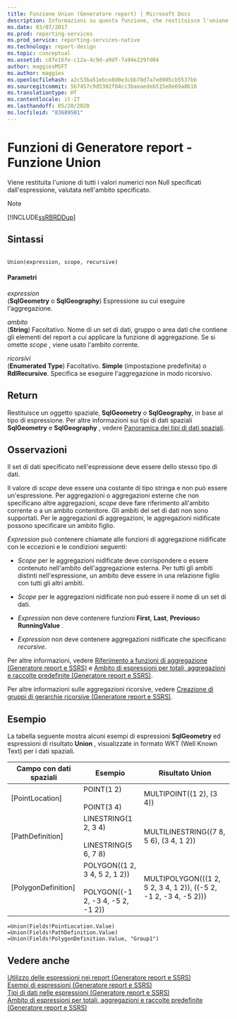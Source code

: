 ```yaml
---
title: Funzione Union (Generatore report) | Microsoft Docs
description: Informazioni su questa funzione, che restituisce l'unione di tutti i valori numerici non Null specificati da un'espressione.
ms.date: 03/07/2017
ms.prod: reporting-services
ms.prod_service: reporting-services-native
ms.technology: report-design
ms.topic: conceptual
ms.assetid: c87e16fe-c12a-4c9d-a9df-7a94e229fd04
author: maggiesMSFT
ms.author: maggies
ms.openlocfilehash: a2c53ba51ebce8d0e3cbb78d7a7e8905cb5537bb
ms.sourcegitcommit: 5b7457c9d5302f84cc3baeaedeb515e8e69a8616
ms.translationtype: HT
ms.contentlocale: it-IT
ms.lasthandoff: 05/20/2020
ms.locfileid: "83689501"
---
```

# <a name="report-builder-functions---union-function"></a>Funzioni di Generatore report - Funzione Union
  Viene restituita l'unione di tutti i valori numerici non Null specificati dall'espressione, valutata nell'ambito specificato.  
  
> [!NOTE]  
>  [!INCLUDE[ssRBRDDup](../../includes/ssrbrddup-md.md)]  
  
## <a name="syntax"></a>Sintassi  
  
```  
  
Union(expression, scope, recursive)  
```  
  
#### <a name="parameters"></a>Parametri  
 *expression*  
 (**SqlGeometry** o **SqlGeography**) Espressione su cui eseguire l'aggregazione.  
  
 *ambito*  
 (**String**) Facoltativo. Nome di un set di dati, gruppo o area dati che contiene gli elementi del report a cui applicare la funzione di aggregazione. Se si omette *scope* , viene usato l'ambito corrente.  
  
 *ricorsivi*  
 (**Enumerated Type**) Facoltativo. **Simple** (impostazione predefinita) o **RdlRecursive**. Specifica se eseguire l'aggregazione in modo ricorsivo.  
  
## <a name="return"></a>Return  
 Restituisce un oggetto spaziale, **SqlGeometry** o **SqlGeography**, in base al tipo di espressione. Per altre informazioni sui tipi di dati spaziali **SqlGeometry** e **SqlGeography** , vedere [Panoramica dei tipi di dati spaziali](../../relational-databases/spatial/spatial-data-types-overview.md).  
  
## <a name="remarks"></a>Osservazioni  
 Il set di dati specificato nell'espressione deve essere dello stesso tipo di dati.  
  
 Il valore di *scope* deve essere una costante di tipo stringa e non può essere un'espressione. Per aggregazioni o aggregazioni esterne che non specificano altre aggregazioni, *scope* deve fare riferimento all'ambito corrente o a un ambito contenitore. Gli ambiti del set di dati non sono supportati. Per le aggregazioni di aggregazioni, le aggregazioni nidificate possono specificare un ambito figlio.  
  
 *Expression* può contenere chiamate alle funzioni di aggregazione nidificate con le eccezioni e le condizioni seguenti:  
  
-   *Scope* per le aggregazioni nidificate deve corrispondere o essere contenuto nell'ambito dell'aggregazione esterna. Per tutti gli ambiti distinti nell'espressione, un ambito deve essere in una relazione figlio con tutti gli altri ambiti.  
  
-   *Scope* per le aggregazioni nidificate non può essere il nome di un set di dati.  
  
-   *Expression* non deve contenere funzioni **First**, **Last**, **Previous**o **RunningValue** .  
  
-   *Expression* non deve contenere aggregazioni nidificate che specificano *recursive*.  
  
 Per altre informazioni, vedere [Riferimento a funzioni di aggregazione &#40;Generatore report e SSRS&#41;](../../reporting-services/report-design/report-builder-functions-aggregate-functions-reference.md) e [Ambito di espressioni per totali, aggregazioni e raccolte predefinite &#40;Generatore report e SSRS&#41;](../../reporting-services/report-design/expression-scope-for-totals-aggregates-and-built-in-collections.md).  
  
 Per altre informazioni sulle aggregazioni ricorsive, vedere [Creazione di gruppi di gerarchie ricorsive &#40;Generatore report e SSRS&#41;](../../reporting-services/report-design/creating-recursive-hierarchy-groups-report-builder-and-ssrs.md).  
  
## <a name="example"></a>Esempio  
 La tabella seguente mostra alcuni esempi di espressioni **SqlGeometry** ed espressioni di risultato **Union** , visualizzate in formato WKT (Well Known Text) per i dati spaziali.  
  
|Campo con dati spaziali|Esempio|Risultato Union|  
|-----------------------------|-------------|------------------|  
|[PointLocation]|POINT(1 2)<br /><br /> POINT(3 4)|MULTIPOINT((1 2), (3 4))|  
|[PathDefinition]|LINESTRING(1 2, 3 4)<br /><br /> LINESTRING(5 6, 7 8)|MULTILINESTRING((7 8, 5 6), (3 4, 1 2))|  
|[PolygonDefinition]|POLYGON((1 2, 3 4, 5 2, 1 2))<br /><br /> POLYGON((-1 2, -3 4, -5 2, -1 2))|MULTIPOLYGON(((1 2, 5 2, 3 4, 1 2)), ((-5 2, -1 2, -3 4, -5 2)))|  
  
```  
=Union(Fields!PointLocation.Value)  
=Union(Fields!PathDefinition.Value)  
=Union(Fields!PolygonDefinition.Value, "Group1")  
```  
  
## <a name="see-also"></a>Vedere anche  
 [Utilizzo delle espressioni nei report &#40;Generatore report e SSRS&#41;](../../reporting-services/report-design/expression-uses-in-reports-report-builder-and-ssrs.md)   
 [Esempi di espressioni &#40;Generatore report e SSRS&#41;](../../reporting-services/report-design/expression-examples-report-builder-and-ssrs.md)   
 [Tipi di dati nelle espressioni &#40;Generatore report e SSRS&#41;](../../reporting-services/report-design/data-types-in-expressions-report-builder-and-ssrs.md)   
 [Ambito di espressioni per totali, aggregazioni e raccolte predefinite &#40;Generatore report e SSRS&#41;](../../reporting-services/report-design/expression-scope-for-totals-aggregates-and-built-in-collections.md)  
  
  
